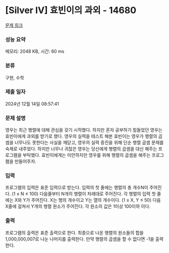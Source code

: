# [Silver IV] 효빈이의 과외 - 14680 

[문제 링크](https://www.acmicpc.net/problem/14680) 

### 성능 요약

메모리: 2048 KB, 시간: 60 ms

### 분류

구현, 수학

### 제출 일자

2024년 12월 14일 08:57:41

### 문제 설명

<p>영우는 최근 행렬에 대해 관심을 갖기 시작했다. 하지만 혼자 공부하기 힘들었던 영우는 효빈이에게 과외를 받기로 했다. 영우의 실력을 테스트 해본 효빈이는 영우가 행렬의 곱셈을 너무나도 못한다는 사실을 깨닫고, 영우의 실력 증진을 위해 단순 행렬 곱셈 문제를 숙제로 내주었다. 하지만 너무나 귀찮은 영우는 당신에게 행렬의 곱셈을 대신 해주는 프로그램을 부탁했다. 효빈이에게는 미안하지만 영우를 위해 행렬의 곱셈을 해주는 프로그램을 만들어주자.</p>

### 입력 

 <p>프로그램의 입력은 표준 입력으로 받는다. 입력의 첫 줄에는 행렬의 총 개수N이 주어진다. (1 ≤ N ≤ 100) 다음줄부터 N개의 행렬이 차례대로 주어진다. 각 행렬의 입력 첫 줄에는 X와 Y가 주어진다. X는 행의 개수이고 Y는 열의 개수이다. (1 ≤ X, Y ≤ 50) 다음 X줄에 걸쳐서 Y개의 행렬 원소가 주어진다. 각 원소의 값은 1이상 100이하 이다.</p>

### 출력 

 <p>프로그램의 출력은 표준 출력으로 한다. 최종으로 나온 행렬의 원소들의 합을 1,000,000,007로 나눈 나머지를 출력한다. 만약 행렬의 곱셈을 할 수 없다면 -1을 출력한다.</p>

